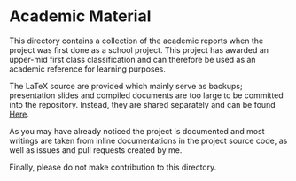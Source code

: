 # Academic Material

This directory contains a collection of the academic reports when the project was first done as a school project. This project has awarded an upper-mid first class classification and can therefore be used as an academic reference for learning purposes.

The LaTeX source are provided which mainly serve as backups; presentation slides and compiled documents are too large to be committed into the repository. Instead, they are shared separately and can be found [Here](https://drive.google.com/drive/folders/1wYjwEhqgnwUqL2VtZIMXad3Inyycnejq?usp=sharing).

As you may have already noticed the project is documented and most writings are taken from inline documentations in the project source code, as well as issues and pull requests created by me.

Finally, please do not make contribution to this directory.